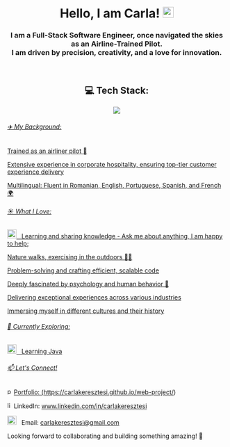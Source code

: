 <h1 align="center">Hello, I am Carla! <img src="https://media.giphy.com/media/hvRJCLFzcasrR4ia7z/giphy.gif" width="25"></h1>
 

<h3 align="center">I am a Full-Stack Software Engineer, once navigated the skies as an Airline-Trained Pilot. 
 <br>
 I am driven by precision, creativity, and a love for innovation.</h3>

<br>

<h2 align="center"> 
  💻 Tech Stack: 
</h2>



<p align="center">
  <a href="https://skillicons.dev">
    <img src="https://skillicons.dev/icons?i=git,github,npm,vscode,html,css,sass,js,ts,vite,cypress,postman,java" />
</p>

<h6>✈️ My Background:</h6>

Trained as an airliner pilot 🛫

Extensive experience in corporate hospitality, ensuring top-tier customer experience delivery

Multilingual: Fluent in Romanian, English, Portuguese, Spanish, and French 🌍

<h6>☀️ What I Love:</h6>

<img src="https://github.com/Gapur/Gapur/blob/main/assets/message.gif?raw=true" width="21" />&nbsp;&nbsp; Learning and sharing knowledge - Ask me about anything, I am happy to help; 

Nature walks, exercising in the outdoors 🌴🔥

Problem-solving and crafting efficient, scalable code

Deeply fascinated by psychology and human behavior 🧠

Delivering exceptional experiences across various industries

Immersing myself in different cultures and their history

<h6>🚀 Currently Exploring:</h6>

<img src="https://github.com/Gapur/Gapur/blob/main/assets/lightning.gif?raw=true" width="21" />&nbsp;&nbsp; Learning Java

<h6>📫 Let's Connect!</h6>

<img src="https://github.com/user-attachments/assets/3cd29f67-80e4-4863-93ea-c80ecea7afde" width="15" height="15" alt="portfolio">Portfolio: (https://carlakeresztesi.github.io/web-project/)

<img src="https://skillicons.dev/icons?i=linkedin&theme=light" width="15" height="15" alt="linkedin">LinkedIn: www.linkedin.com/in/carlakeresztesi

<img src="https://github.com/Gapur/Gapur/blob/main/assets/letterbox.gif?raw=true" width="21" />&nbsp;&nbsp; Email: carlakeresztesi@gmail.com


Looking forward to collaborating and building something amazing! 🚀

<p align="center" src="https://github.com/CarlaKeresztesi/github-readme-stats"/></p>



